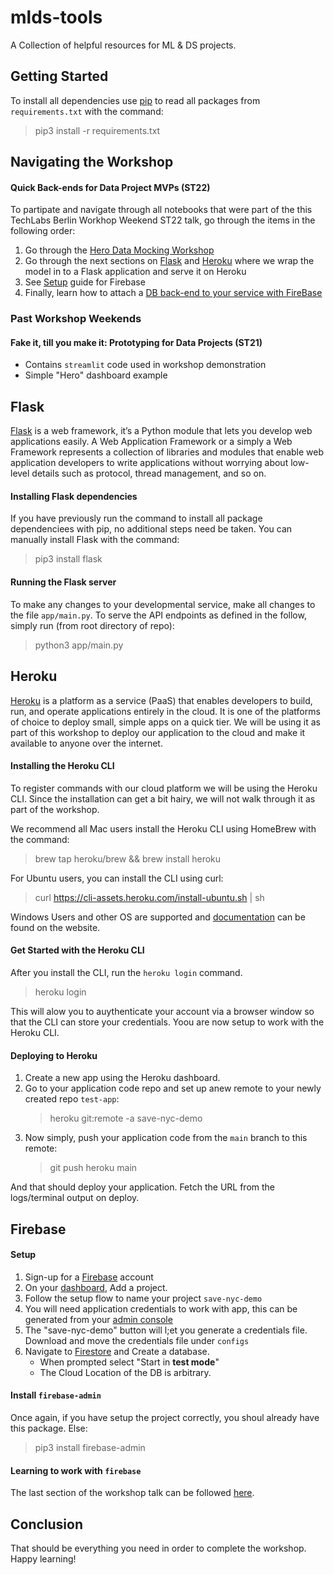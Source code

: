 # mlds-tools
A Collection of helpful resources for ML &amp; DS projects.
## Getting Started
To install all dependencies use [pip](https://pip.pypa.io/en/stable/) to read all packages from `requirements.txt` with the command:
> pip3 install -r requirements.txt

## Navigating the Workshop
#### Quick Back-ends for Data Project MVPs (ST22)
To partipate and navigate through all notebooks that were part of the this TechLabs Berlin Workhop Weekend ST22 talk, go through the items in the following order:
1. Go through the [Hero Data Mocking Workshop](binder/workshop_weekend_st22/01-data_mocking.ipynb)
2. Go through the next sections on [Flask](#Flask) and [Heroku](#Heroku) where we wrap the model in to a Flask application and serve it on Heroku
3. See [Setup](#Firebase) guide for Firebase
4. Finally, learn how to attach a [DB back-end to your service with FireBase](binder/workshop_weekend_st22/03-working_with_firebase.ipynb)
### Past Workshop Weekends
#### Fake it, till you make it: Prototyping for Data Projects (ST21)
- Contains `streamlit` code used in workshop demonstration
- Simple "Hero" dashboard example

## Flask
[Flask](https://flask.palletsprojects.com/en/2.1.x/) is a web framework, it’s a Python module that lets you develop web applications easily. A Web Application Framework or a simply a Web Framework represents a collection of libraries and modules that enable web application developers to write applications without worrying about low-level details such as protocol, thread management, and so on.
#### Installing Flask dependencies
If you have previously run the command to install all package dependenciees with pip, no additional steps need be taken. You can manually install Flask with the command:
> pip3 install flask

#### Running the Flask server
To make any changes to your developmental service, make all changes to the file `app/main.py`. To serve the API endpoints as defined in the follow, simply run (from root directory of repo):
> python3 app/main.py


## Heroku
[Heroku](https://dashboard.heroku.com/apps) is a platform as a service (PaaS) that enables developers to build, run, and operate applications entirely in the cloud. It is one of the platforms of choice to deploy small, simple apps on a quick tier. We will be using it as part of this workshop to deploy our application to the cloud and make it available to anyone over the internet.

#### Installing the Heroku CLI
To register commands with our cloud platform we will be using the Heroku CLI. Since the installation can get a bit hairy, we will not walk through it as part of the workshop.

We recommend all Mac users install the Heroku CLI using HomeBrew with the command:
> brew tap heroku/brew && brew install heroku

For Ubuntu users, you can install the CLI using curl:
> curl https://cli-assets.heroku.com/install-ubuntu.sh | sh

Windows Users and other OS are supported and [documentation](https://devcenter.heroku.com/articles/heroku-cli#install-the-heroku-cli) can be found on the website.

#### Get Started with the Heroku CLI
After you install the CLI, run the `heroku login` command.
> heroku login

This will alow you to auythenticate your account via a browser window so that the CLI can store your credentials. Yoou are now setup to work with the Heroku CLI.

#### Deploying to Heroku
1. Create a new app using the Heroku dashboard.
2. Go to your application code repo and set up anew remote to your newly created repo `test-app`:
    > heroku git:remote -a save-nyc-demo
3. Now simply, push your application code from the `main` branch to this remote:
    > git push heroku main

And that should deploy your application. Fetch the URL from the logs/terminal output on deploy.

## Firebase
#### Setup
1. Sign-up for a [Firebase](firebase.google.com) account
2. On your [dashboard](https://console.firebase.google.com/), Add a project.
3. Follow the setup flow to name your project `save-nyc-demo`
4. You will need application credentials to work with app, this can be generated from your [admin console](https://console.firebase.google.com/project/save-nyc-demo/settings/serviceaccounts/adminsdk)
5. The "save-nyc-demo"  button will l;et you generate a credentials file. Download and move the credentials file under `configs`
6. Navigate to [Firestore](https://console.firebase.google.com/u/0/project/save-nyc-demo/firestore) and Create a database.
    - When prompted select "Start in **test mode**"
    - The Cloud Location of the DB is arbitrary.

#### Install `firebase-admin`
Once again, if you have setup the project correctly, you shoul already have this package. Else:
> pip3 install firebase-admin

#### Learning to work with `firebase`
The last section of the workshop talk can be followed [here](binder/workshop_weekend_st22/03-working_with_firebase.ipynb).

## Conclusion
That should be everything you need in order to complete the workshop. Happy learning!